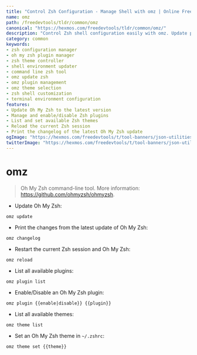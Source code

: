 ```yaml
---
title: "Control Zsh Configuration - Manage Shell with omz | Online Free DevTools by Hexmos"
name: omz
path: /freedevtools/tldr/common/omz
canonical: "https://hexmos.com/freedevtools/tldr/common/omz/"
description: "Control Zsh shell configuration easily with omz. Update plugins, manage themes, and reload your Zsh environment. Free online tool, no registration required."
category: common
keywords:
- zsh configuration manager
- oh my zsh plugin manager
- zsh theme controller
- shell environment updater
- command line zsh tool
- omz update zsh
- omz plugin management
- omz theme selection
- zsh shell customization
- terminal environment configuration
features:
- Update Oh My Zsh to the latest version
- Manage and enable/disable Zsh plugins
- List and set available Zsh themes
- Reload the current Zsh session
- Print the changelog of the latest Oh My Zsh update
ogImage: "https://hexmos.com/freedevtools/t/tool-banners/json-utilities-banner.png"
twitterImage: "https://hexmos.com/freedevtools/t/tool-banners/json-utilities-banner.png"
---
```


# omz

> Oh My Zsh command-line tool.
> More information: <https://github.com/ohmyzsh/ohmyzsh>.

- Update Oh My Zsh:

`omz update`

- Print the changes from the latest update of Oh My Zsh:

`omz changelog`

- Restart the current Zsh session and Oh My Zsh:

`omz reload`

- List all available plugins:

`omz plugin list`

- Enable/Disable an Oh My Zsh plugin:

`omz plugin {{enable|disable}} {{plugin}}`

- List all available themes:

`omz theme list`

- Set an Oh My Zsh theme in `~/.zshrc`:

`omz theme set {{theme}}`
